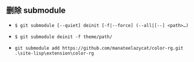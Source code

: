 
## 删除 submodule 
- `$ git submodule [--quiet] deinit [-f|--force] (--all|[--] <path>…​)`
- `$ git submodule deinit -f theme/path/`

- `git submodule add https://github.com/manateelazycat/color-rg.git .\site-lisp\extension\color-rg`
